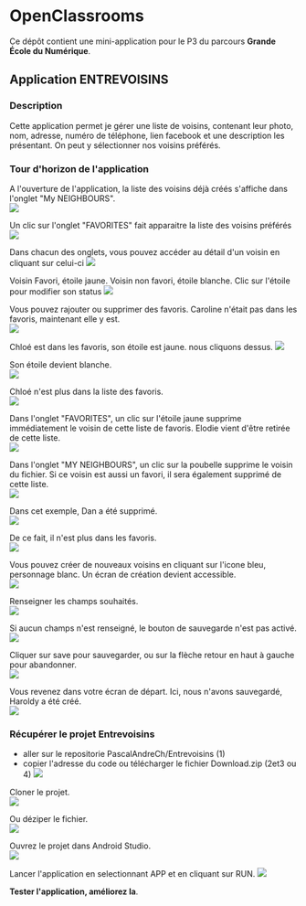 # OpenClassrooms

Ce dépôt contient une mini-application pour le P3 du parcours **Grande École du Numérique**.  

## Application **ENTREVOISINS**

### Description
Cette application permet je gérer une liste de voisins, contenant leur photo, nom, adresse, numéro de téléphone, lien facebook et une description les présentant. On peut y sélectionner nos voisins préférés.  

### Tour d'horizon de l'application
A l'ouverture de l'application, la liste des voisins déjà créés s'affiche dans l'onglet "My NEIGHBOURS".  
![](ImagesEntrevoisins/ent05.jpg)  

Un clic sur l'onglet "FAVORITES" fait apparaitre la liste des voisins préférés
![](ImagesEntrevoisins/ent06.jpg)

Dans chacun des onglets, vous pouvez accéder au détail d'un voisin en cliquant sur celui-ci
![](ImagesEntrevoisins/ent07.jpg)

Voisin Favori, étoile jaune. Voisin non favori, étoile blanche. Clic sur l'étoile pour modifier son status
![](ImagesEntrevoisins/ent08.jpg)  

Vous pouvez rajouter ou supprimer des favoris. Caroline n'était pas dans les favoris, maintenant elle y est.  
![](ImagesEntrevoisins/ent09.jpg) 

Chloé est dans les favoris, son étoile est jaune. nous cliquons dessus.
![](ImagesEntrevoisins/ent10.jpg)  

Son étoile devient blanche.  
![](ImagesEntrevoisins/ent11.jpg)

Chloé n'est plus dans la liste des favoris.  
![](ImagesEntrevoisins/ent12.jpg)  

Dans l'onglet "FAVORITES", un clic sur l'étoile jaune supprime immédiatement le voisin de cette liste de favoris.
Elodie vient d'être retirée de cette liste.  
![](ImagesEntrevoisins/ent13.jpg)  

Dans l'onglet "MY NEIGHBOURS", un clic sur la poubelle supprime le voisin du fichier. Si ce voisin est aussi
un favori, il sera également supprimé de cette liste.    
![](ImagesEntrevoisins/ent14.jpg)    

Dans cet exemple, Dan a été supprimé.    
![](ImagesEntrevoisins/ent15.jpg) 

De ce fait, il n'est plus dans les favoris.  
![](ImagesEntrevoisins/ent16.jpg) 

Vous pouvez créer de nouveaux voisins en cliquant sur l'icone bleu, personnage blanc.
Un écran de création devient accessible.  
![](ImagesEntrevoisins/ent17.jpg)  

Renseigner les champs souhaités.  
![](ImagesEntrevoisins/ent18.jpg)  

Si aucun champs n'est renseigné, le bouton de sauvegarde n'est pas activé.  
![](ImagesEntrevoisins/ent21.jpg)  

Cliquer sur save pour sauvegarder, ou sur la flèche retour en haut à gauche pour abandonner.  
![](ImagesEntrevoisins/ent19.jpg)  

Vous revenez dans votre écran de départ. Ici, nous n'avons sauvegardé, Haroldy a été créé.  
![](ImagesEntrevoisins/ent20.jpg)  

### Récupérer le projet Entrevoisins
- aller sur le repositorie PascalAndreCh/Entrevoisins (1)
- copier l'adresse du code ou télécharger le fichier Download.zip (2et3 ou 4)
![](ImagesEntrevoisins/github.jpg) 

Cloner le projet.  
![](ImagesEntrevoisins/ent02.jpg)  

Ou déziper le fichier.  
![](ImagesEntrevoisins/ent01.jpg)  

Ouvrez le projet dans Android Studio.  
![](ImagesEntrevoisins/ent03.jpg)  

Lancer l'application en selectionnant APP et en cliquant sur RUN.
![](ImagesEntrevoisins/ent04.jpg)  

**Tester l'application, améliorez la**.




